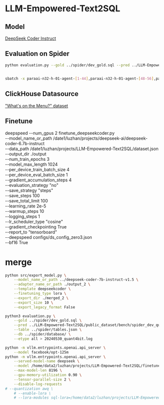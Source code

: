 # LLM-Empowered-Text2SQL

## Model

[DeepSeek Coder Instruct](https://github.com/deepseek-ai/deepseek-coder/)

## Evaluation on Spider

```bash
python evaluation.py --gold ../spider/dev_gold.sql --pred ../LLM-Empowered-Text2SQL/result.txt --etype all --db ../spider/database/ --table ../spider/tables.json 
```
## 
```bash
sbatch -x paraai-n32-h-01-agent-[1-44],paraai-n32-h-01-agent-[48-56],paraai-n32-h-01-agent-[63-100] --gpus=1 ./run.sh 
```

## ClickHouse Datasource

["What's on the Menu?" dataset](https://clickhouse.com/docs/en/getting-started/example-datasets/menus)

## Finetune

deepspeed --num_gpus 2 finetune_deepseekcoder.py \
    --model_name_or_path /date1/luzhan/projects/deepseek-ai/deepseek-coder-6.7b-instruct \
    --data_path /date1/luzhan/projects/LLM-Empowered-Text2SQL/dataset.json \
    --output_dir ./output \
    --num_train_epochs 3 \
    --model_max_length 1024 \
    --per_device_train_batch_size 4 \
    --per_device_eval_batch_size 1 \
    --gradient_accumulation_steps 4 \
    --evaluation_strategy "no" \
    --save_strategy "steps" \
    --save_steps 100 \
    --save_total_limit 100 \
    --learning_rate 2e-5 \
    --warmup_steps 10 \
    --logging_steps 1 \
    --lr_scheduler_type "cosine" \
    --gradient_checkpointing True \
    --report_to "tensorboard" \
    --deepspeed configs/ds_config_zero3.json \
    --bf16 True 


# merge
```bash
python src/export_model.py \
    --model_name_or_path ../deepseek-coder-7b-instruct-v1.5 \
    --adapter_name_or_path ./output_2 \
    --template deepseekcoder \
    --finetuning_type lora \
    --export_dir ./merged_2 \
    --export_size 10 \
    --export_legacy_format False
```

```bash
python3 evaluation.py \
    --gold ../spider/dev_gold.sql \
    --pred ../LLM-Empowered-Text2SQL/public_dataset/bench/spider_dev_quant4bit.txt \
    --table ../spider/tables.json \
    --db ../spider/database/ \
    --etype all > 20240530_quant4bit.log
```

```bash
python -m vllm.entrypoints.openai.api_server \
    --model facebook/opt-125m
python -m vllm.entrypoints.openai.api_server \
    --served-model-name deepseek \
    --model /home/data2/luzhan/projects/LLM-Empowered-Text2SQL/finetuned_model/merged \
    --max-model-len 8196 \
    --gpu-memory-utilization 0.90 \
    --tensor-parallel-size 2 \
    --disable-log-requests
# --quantization awq \
    # --enable-lora \
    # --lora-modules sql-lora=/home/data2/luzhan/projects/LLM-Empowered-Text2SQL/finetuned_model/merged
```